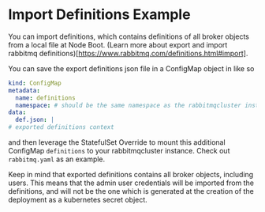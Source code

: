 # Import Definitions Example

You can import definitions, which contains definitions of all broker objects from a local file at Node Boot. (Learn more about export and import rabbitmq definitions)[https://www.rabbitmq.com/definitions.html#import].

You can save the export definitions json file in a ConfigMap object in like so

```yaml
kind: ConfigMap
metadata:
  name: definitions
  namespace: # should be the same namespace as the rabbitmqcluster instance you are importing the definitions to
data:
  def.json: |
# exported definitions context
```

and then leverage the StatefulSet Override to mount this additional ConfigMap `definitions` to your rabbitmqcluster instance. Check out `rabbitmq.yaml` as an example.

Keep in mind that exported definitions contains all broker objects, including users. This means that the admin user credentials will be imported from the definitions, and will not be the one which is generated at the creation of the deployment as a kubernetes secret object.
